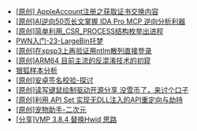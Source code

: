 + [[原创] AppleAccount注册之获取证书交换内容](https://bbs.kanxue.com/thread-285944.htm)
+ [[原创]AI逆向50页长文掌握 IDA Pro MCP 逆向分析利器](https://bbs.kanxue.com/thread-286813.htm)
+ [[原创]简单利用_CSR_PROCESS结构枚举出进程](https://bbs.kanxue.com/thread-286312.htm)
+ [PWN入门-23-LargeBin托梦](https://bbs.kanxue.com/thread-286882.htm)
+ [[原创]在xpsp3上再验证用ntlm散列直接登录](https://bbs.kanxue.com/thread-286881.htm)
+ [[原创]ARM64 目前主流的反混淆技术的初窥](https://bbs.kanxue.com/thread-285567.htm)
+ [银狐样本分析](https://bbs.kanxue.com/thread-281533.htm)
+ [[原创]安卓签名校验-探讨](https://bbs.kanxue.com/thread-285647.htm)
+ [[原创]读写键鼠绘制驱动开源分享 没雪币了，来讨个口子](https://bbs.kanxue.com/thread-286756.htm)
+ [[原创]利用 API Set 实现无DLL注入的API重定向与劫持](https://bbs.kanxue.com/thread-286823.htm)
+ [[原创]宠物助手-二次元](https://bbs.kanxue.com/thread-286859.htm)
+ [[分享]VMP 3.8.4 替换Hwid 思路](https://bbs.kanxue.com/thread-286879.htm)
